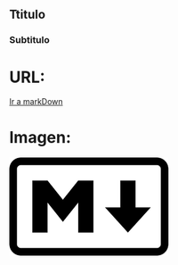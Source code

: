 ## Ttitulo

### Subtitulo

# URL:
[Ir a markDown](https://markdown.es/)

# Imagen:
![una imagen](mark.png)
